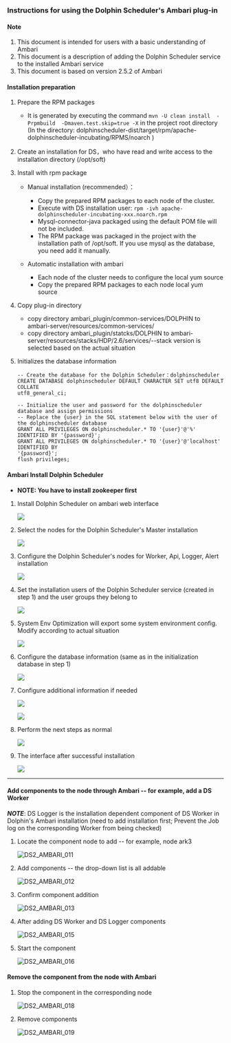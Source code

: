 ### Instructions for using the Dolphin Scheduler's Ambari plug-in

#### Note

1. This document is intended for users with a basic understanding of Ambari
2. This document is a description of adding the Dolphin Scheduler service to the installed Ambari service
3. This document is based on version 2.5.2 of Ambari 

####   Installation preparation

1. Prepare the RPM packages

   - It is generated by executing the command ```mvn -U clean install  -Prpmbuild  -Dmaven.test.skip=true -X``` in the project root directory (In the directory: dolphinscheduler-dist/target/rpm/apache-dolphinscheduler-incubating/RPMS/noarch )

2. Create an installation for DS，who have read and write access to the installation directory (/opt/soft)

3. Install with rpm package

   - Manual installation (recommended）：
      - Copy the prepared RPM packages to each node of the cluster.
      - Execute with DS installation user: ```rpm -ivh apache-dolphinscheduler-incubating-xxx.noarch.rpm```
      - Mysql-connector-java packaged using the default POM file will not be included.
      - The RPM package was packaged in the project with the installation path of /opt/soft. 
        If you use mysql as the database, you need add it manually.
      
   - Automatic installation with ambari
      - Each node of the cluster needs to configure the local yum source
      - Copy the prepared RPM packages to each node local yum source

4. Copy plug-in directory

   - copy directory ambari_plugin/common-services/DOLPHIN to ambari-server/resources/common-services/
   - copy directory ambari_plugin/statcks/DOLPHIN to ambari-server/resources/stacks/HDP/2.6/services/--stack version is selected based on the actual situation

5. Initializes the database information

   ```
   -- Create the database for the Dolphin Scheduler：dolphinscheduler
   CREATE DATABASE dolphinscheduler DEFAULT CHARACTER SET utf8 DEFAULT COLLATE
   utf8_general_ci;
   
   -- Initialize the user and password for the dolphinscheduler database and assign permissions
   -- Replace the {user} in the SQL statement below with the user of the dolphinscheduler database
   GRANT ALL PRIVILEGES ON dolphinscheduler.* TO '{user}'@'%' IDENTIFIED BY '{password}';
   GRANT ALL PRIVILEGES ON dolphinscheduler.* TO '{user}'@'localhost' IDENTIFIED BY
   '{password}';
   flush privileges;
   ```

 

#### Ambari Install Dolphin Scheduler
- **NOTE: You have to install zookeeper first**

1. Install  Dolphin Scheduler on ambari web interface

   ![](https://github.com/apache/incubator-dolphinscheduler-website/blob/master/img/ambari-plugin/DS2_AMBARI_001.png)

2. Select the nodes for the Dolphin Scheduler's Master installation

   ![](https://github.com/apache/incubator-dolphinscheduler-website/blob/master/img/ambari-plugin/DS2_AMBARI_002.png)

3. Configure the Dolphin Scheduler's nodes for Worker, Api, Logger, Alert installation

   ![](https://github.com/apache/incubator-dolphinscheduler-website/blob/master/img/ambari-plugin/DS2_AMBARI_003.png)

4. Set the installation users of the Dolphin Scheduler service (created in step 1) and the user groups they belong to

   ![](https://github.com/apache/incubator-dolphinscheduler-website/blob/master/img/ambari-plugin/DS2_AMBARI_004.png)

5. System Env Optimization will export some system environment config. Modify according to actual situation

   ![](https://github.com/apache/incubator-dolphinscheduler-website/blob/master/img/ambari-plugin/DS2_AMBARI_020.png)
   
6. Configure the database information (same as in the initialization database in step 1)

   ![](https://github.com/apache/incubator-dolphinscheduler-website/blob/master/img/ambari-plugin/DS2_AMBARI_005.png)

7. Configure additional information if needed

   ![](https://github.com/apache/incubator-dolphinscheduler-website/blob/master/img/ambari-plugin/DS2_AMBARI_006.png)

   ![](https://github.com/apache/incubator-dolphinscheduler-website/blob/master/img/ambari-plugin/DS2_AMBARI_007.png)

8. Perform the next steps as normal

   ![](https://github.com/apache/incubator-dolphinscheduler-website/blob/master/img/ambari-plugin/DS2_AMBARI_008.png)

9. The interface after successful installation

   ![](https://github.com/apache/incubator-dolphinscheduler-website/blob/master/img/ambari-plugin/DS2_AMBARI_009.png)
   
   

------



#### Add components to the node through Ambari -- for example, add a DS Worker

***NOTE***: DS Logger is the installation dependent component of DS Worker in Dolphin's Ambari installation (need to add installation first; Prevent the Job log on the corresponding Worker from being checked)

1. Locate the component node to add -- for example, node ark3

   ![DS2_AMBARI_011](https://github.com/apache/incubator-dolphinscheduler-website/blob/master/img/ambari-plugin/DS2_AMBARI_011.png)

2. Add components -- the drop-down list is all addable

   ![DS2_AMBARI_012](https://github.com/apache/incubator-dolphinscheduler-website/blob/master/img/ambari-plugin/DS2_AMBARI_012.png)

3. Confirm component addition

   ![DS2_AMBARI_013](https://github.com/apache/incubator-dolphinscheduler-website/blob/master/img/ambari-plugin/DS2_AMBARI_013.png)

4. After adding DS Worker and DS Logger components

   ![DS2_AMBARI_015](https://github.com/apache/incubator-dolphinscheduler-website/blob/master/img/ambari-plugin/DS2_AMBARI_015.png)

5. Start the component

   ![DS2_AMBARI_016](https://github.com/apache/incubator-dolphinscheduler-website/blob/master/img/ambari-plugin/DS2_AMBARI_016.png)


#### Remove the component from the node with Ambari

1. Stop the component in the corresponding node

   ![DS2_AMBARI_018](https://github.com/apache/incubator-dolphinscheduler-website/blob/master/img/ambari-plugin/DS2_AMBARI_018.png)

2. Remove components

   ![DS2_AMBARI_019](https://github.com/apache/incubator-dolphinscheduler-website/blob/master/img/ambari-plugin/DS2_AMBARI_019.png)